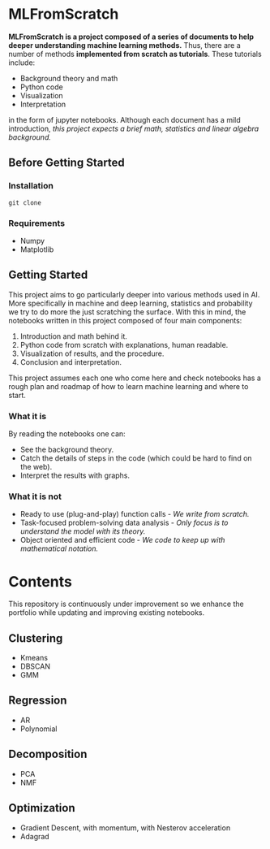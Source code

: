 # MLFromScratch

**MLFromScratch is a project composed of a series of documents to help deeper understanding machine learning methods.** Thus, there are a number of methods **implemented from scratch as tutorials**. These tutorials include:

* Background theory and math
* Python code
* Visualization
* Interpretation

in the form of jupyter notebooks. Although each document has a mild introduction, *this project expects a brief math, statistics and linear algebra background.*

## Before Getting Started



### Installation

```git clone```

### Requirements

- Numpy
- Matplotlib

## Getting Started

This project aims to go particularly deeper into various methods used in AI. More specifically in machine and deep learning, statistics and probability we try to do more the just scratching the surface. With this in mind, the notebooks written in this project composed of four main components:

1. Introduction and math behind it.
2. Python code from scratch with explanations, human readable.
3. Visualization of results, and the procedure.
4. Conclusion and interpretation.

This project assumes each one who come here and check notebooks has a rough plan and roadmap of how to learn machine learning and where to start.

### What it is

By reading the notebooks one can:

- See the background theory.
- Catch the details of steps in the code (which could be hard to find on the web).
- Interpret the results with graphs.

### What it is not

- Ready to use (plug-and-play) function calls - *We write from scratch.*
- Task-focused problem-solving data analysis - *Only focus is to understand the model with its theory.*
- Object oriented and efficient code - *We code to keep up with mathematical notation.*

# Contents

This repository is continuously under improvement so we enhance the portfolio while updating and improving existing notebooks.

## Clustering

- Kmeans
- DBSCAN
- GMM

## Regression

- AR
- Polynomial

## Decomposition

- PCA
- NMF

## Optimization

- Gradient Descent, with momentum, with Nesterov acceleration
- Adagrad
